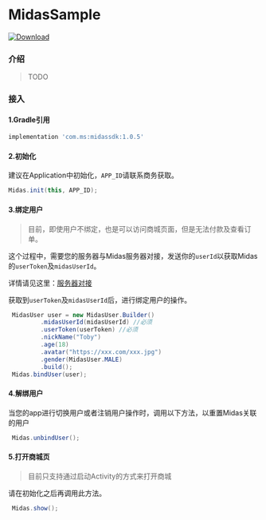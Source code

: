 # MidasSample

[![Download](https://api.bintray.com/packages/mobisummer/maven/midassdk/images/download.svg?version=1.0.5)](https://bintray.com/mobisummer/maven/midassdk/1.0.5/link)



### 介绍

> TODO

### 接入

#### 1.Gradle引用

```groovy
implementation 'com.ms:midassdk:1.0.5'
```

#### 2.初始化

建议在Application中初始化，`APP_ID`请联系商务获取。

```java
Midas.init(this, APP_ID);
```

#### 3.绑定用户

> 目前，即使用户不绑定，也是可以访问商城页面，但是无法付款及查看订单。

这个过程中，需要您的服务器与Midas服务器对接，发送你的`userId`以获取Midas的`userToken`及`midasUserId`。

详情请见这里：[服务器对接](https://github.com/mobisummer/MidasSample/wiki/%E6%9C%8D%E5%8A%A1%E5%99%A8%E5%AF%B9%E6%8E%A5)

获取到`userToken`及`midasUserId`后，进行绑定用户的操作。

```java
 MidasUser user = new MidasUser.Builder()
         .midasUserId(midasUserId) //必须
         .userToken(userToken) //必须
         .nickName("Toby")
         .age(18)
         .avatar("https://xxx.com/xxx.jpg")
         .gender(MidasUser.MALE)
         .build();
 Midas.bindUser(user);
```

#### 4.解绑用户

当您的app进行切换用户或者注销用户操作时，调用以下方法，以重置Midas关联的用户

```java
 Midas.unbindUser();
```

#### 5.打开商城页

> 目前只支持通过启动Activity的方式来打开商城

请在初始化之后再调用此方法。

```java
 Midas.show();
```







